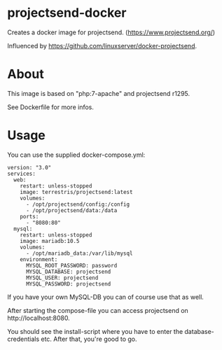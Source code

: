 # projectsend-docker

Creates a docker image for projectsend. (https://www.projectsend.org/)

Influenced by https://github.com/linuxserver/docker-projectsend.

# About

This image is based on "php:7-apache" and projectsend r1295.

See Dockerfile for more infos.

# Usage

You can use the supplied docker-compose.yml:

    version: "3.0"
    services:
      web:
        restart: unless-stopped
        image: terrestris/projectsend:latest
        volumes:
          - /opt/projectsend/config:/config
          - /opt/projectsend/data:/data
        ports:
          - "8080:80"
      mysql:
        restart: unless-stopped
        image: mariadb:10.5
        volumes:
          - /opt/mariadb_data:/var/lib/mysql
        environment:
          MYSQL_ROOT_PASSWORD: password
          MYSQL_DATABASE: projectsend
          MYSQL_USER: projectsend
          MYSQL_PASSWORD: projectsend

If you have your own MySQL-DB you can of course use that as well.

After starting the compose-file you can access projectsend on http://localhost:8080.

You should see the install-script where you have to enter the database-credentials etc.  After that, you're good to go.